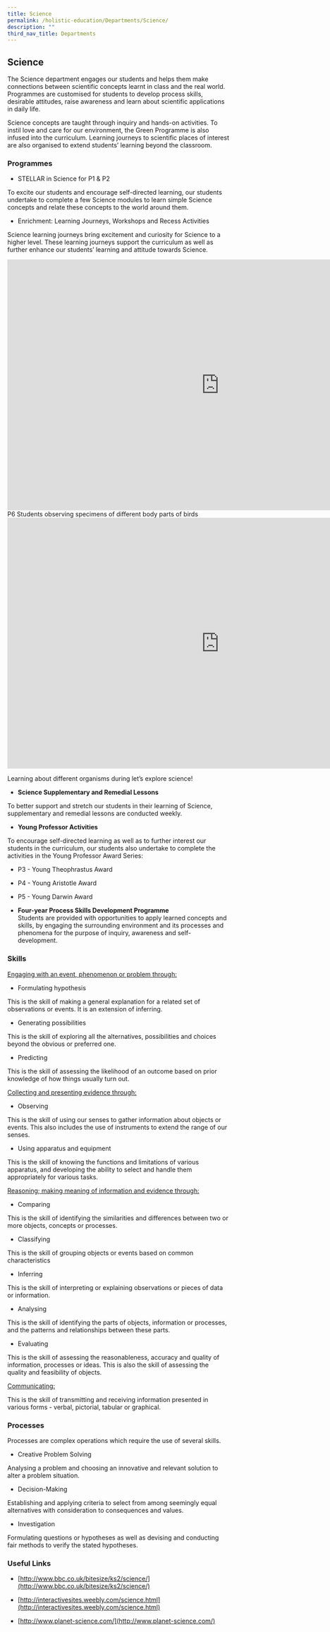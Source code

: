 ```yaml
---
title: Science
permalink: /holistic-education/Departments/Science/
description: ""
third_nav_title: Departments
---
```

## Science 

The Science department engages our students and helps them make connections between scientific concepts learnt in class and the real world. Programmes are customised for students to develop process skills, desirable attitudes, raise awareness and learn about scientific applications in daily life.  

Science concepts are taught through inquiry and hands-on activities. To instil love and care for our environment, the Green Programme is also infused into the curriculum. Learning journeys to scientific places of interest are also organised to extend students’ learning beyond the classroom.

### Programmes


*   STELLAR in Science for P1 &amp; P2

To excite our students and encourage self-directed learning, our students undertake to complete a few Science modules to learn simple Science concepts and relate these concepts to the world around them.  
  

*   Enrichment: Learning Journeys, Workshops and Recess Activities

Science learning journeys bring excitement and curiosity for Science to a higher level. These learning journeys support the curriculum as well as further enhance our students’ learning and attitude towards Science.

<iframe src="https://docs.google.com/presentation/d/e/2PACX-1vTyvRph3GTn-fdgSveADDwmzh314pRQsYGMM3vonxQMWCjuc1jUTfuL5RqP2mKNsrI1_5ULWYLEdg_6/embed?start=false&amp;loop=false&amp;delayms=3000" frameborder="0" width="960" height="569" allowfullscreen="true"></iframe>
P6 Students observing specimens of different body parts of birds

<iframe allowfullscreen="true" height="569" width="960" frameborder="0" src="https://docs.google.com/presentation/d/e/2PACX-1vRnIPIl1YFdFSRiOOIlXcMfHVAzx51nROEHgCwR73GCj-pNvv6L2ANFgy5knuIXLCQRCsk1i8ZkdN2w/embed?start=false&amp;loop=false&amp;delayms=3000"></iframe>

Learning about different organisms during let’s explore science!  
  

*   **Science Supplementary and Remedial Lessons**

To better support and stretch our students in their learning of Science, supplementary and remedial lessons are conducted weekly.&nbsp;&nbsp;  

  

*   **Young Professor Activities**  
    

To encourage self-directed learning as well as to further interest our students in the curriculum, our students also undertake to complete the activities in the Young Professor Award Series:&nbsp;  

*   P3 - Young Theophrastus Award  
     
 *   P4 - Young Aristotle Award  
     
   *   P5 - Young Darwin Award

*   **Four-year Process Skills Development Programme**<br>
Students are provided with opportunities to apply learned concepts and skills, by engaging the surrounding environment and its processes and phenomena for the purpose of inquiry, awareness and&nbsp;self-development.

### Skills


<u>Engaging with an event, phenomenon or problem through:</u>
  

*   Formulating hypothesis  

This is the skill of making a general explanation for a related set of observations or events. It is an extension of inferring.  

  

*   Generating possibilities

This is the skill of exploring all the alternatives, possibilities and choices beyond the obvious or preferred one.  



*   Predicting  
    
This is the skill of assessing the likelihood of an outcome based on prior knowledge of how things usually turn out.   

<u>Collecting and presenting evidence through:</u>

  
*   Observing  
    

This is the skill of using our senses to gather information about objects or events. This also includes the use of instruments to extend the range of our senses.  


*   Using apparatus and equipment

This is the skill of knowing the functions and limitations of various apparatus, and developing the ability to select and handle them appropriately for various tasks.
  

<u>Reasoning; making meaning of information and evidence through:</u>


*   Comparing  
    

This is the skill of identifying the similarities and differences between two or more objects, concepts or processes.  
  

*   Classifying

This is the skill of grouping objects or events based on common characteristics  


*   Inferring

This is the skill of interpreting or explaining observations or pieces of data or information.  


*   Analysing

This is the skill of identifying the parts of objects, information or processes, and the patterns and relationships between these parts.  


*   Evaluating

This is the skill of assessing the reasonableness, accuracy and quality of information, processes or ideas. This is also the skill of assessing the quality and feasibility of objects.  


<u>Communicating:</u>

This is the skill of transmitting and receiving information presented in various forms - verbal, pictorial, tabular or graphical.

### Processes


Processes are complex operations which require the use of several skills.  
  

*   Creative Problem Solving  
    
Analysing a problem and choosing an innovative and relevant solution to alter a problem situation.  

  

*   Decision-Making  
    
Establishing and applying criteria to select from among seemingly equal alternatives with consideration to consequences and values.  

  

*   Investigation  
    
Formulating questions or hypotheses as well as devising and conducting fair methods to verify the stated hypotheses.  

### Useful Links


*   [http://www.bbc.co.uk/bitesize/ks2/science/](http://www.bbc.co.uk/bitesize/ks2/science/)
*   [http://interactivesites.weebly.com/science.html](http://interactivesites.weebly.com/science.html)  
    
*   [http://www.planet-science.com/](http://www.planet-science.com/)  
    
